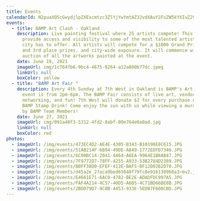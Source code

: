 ```yaml
---
title: Events
calendarId: N2puaXQ5cGwydjlpZXExcmtzc3ZlYjYwYmtAZ3JvdXAuY2FsZW5kYXIuZ29vZ2xlLmNvbQ
events:
  - title: BAMP Art Clash - Oakland
    description: Live painting festival where 25 artists compete! This event will
      provide access and visibility to some of the most talented artists the
      city has to offer. All artists will compete for a $1000 Grand Prize, 2nd
      and 3rd place prizes, and city-wide exposure. It will commence with an
      auction of all the artworks painted at the event.
    date: June 19, 2021
    imageUrl: img/1c764fb6-9bc4-4675-8264-a12a880b77dc.jpeg
    linkUrl: null
    boxColor: yellow
  - title: "BAMP Art Fair "
    description: Every 4th Sunday at 7th West in Oakland is BAMP's Art Fair. The
      event is from 2pm-6pm. The BAMP Fair consists of live art, vendors,
      networking, and fun! 7th West will donate $2 for every purchase of the
      BAMP Stamp Drink! Come enjoy the sun with us while viewing a mural painted
      by BAMP Team Members!
    date: June 27, 2021
    imageUrl: img/091a48f3-5312-4fd2-8abf-80e764e0a0ad.jpg
    linkUrl: null
    boxColor: red
photos:
  - imageUrl: /img/events/473EC4D2-AE4E-4305-B343-B10198E8C615.JPG
  - imageUrl: /img/events/51AB214F-6B94-49DE-A849-1772EDFD7346.JPG
  - imageUrl: /img/events/6C00BC14-2041-4464-A6EA-9964E1B8AB47.JPG
  - imageUrl: /img/events/7F9772D7-78FF-4255-A933-53B2784D2389.JPG
  - imageUrl: /img/events/B0FF38D0-EFEF-413E-BAF5-BF12D02B2D70.JPG
  - imageUrl: /img/events/d45a2e_27aca9bed65640f79fc0e916138968a3~mv2.jpg
  - imageUrl: /img/events/E4661E71-6AC0-4782-BE2E-ADADFDC997A5.JPG
  - imageUrl: /img/events/FAF4A214-4C57-40D5-A6B5-4C71BD66BE8B.JPG
  - imageUrl: /img/events/2BDD79D7-9C8B-4453-933E-5EDB7F600CBD.JPG
---
```

